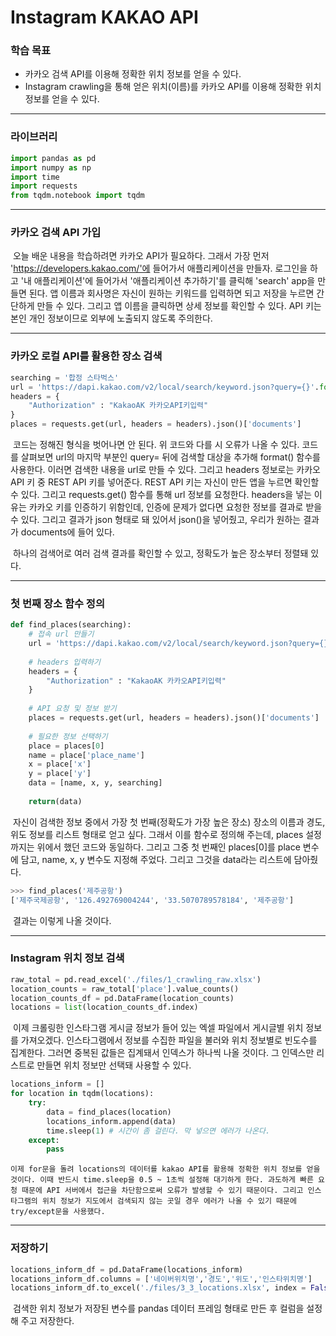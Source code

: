 # Instagram KAKAO API



### 학습 목표

- 카카오 검색 API를 이용해 정확한 위치 정보를 얻을 수 있다.
- Instagram crawling을 통해 얻은 위치(이름)를 카카오 API를 이용해 정확한 위치 정보를 얻을 수 있다.



---



### 라이브러리

```python
import pandas as pd
import numpy as np
import time
import requests
from tqdm.notebook import tqdm
```





---



### 카카오 검색 API 가입

​	오늘 배운 내용을 학습하려면 카카오 API가 필요하다. 그래서 가장 먼저 'https://developers.kakao.com/'에 들어가서 애플리케이션을 만들자. 로그인을 하고 '내 애플리케이션'에 들어가서 '애플리케이션 추가하기'를 클릭해 'search' app을 만들면 된다. 앱 이름과 회사명은 자신이 원하는 키워드를 입력하면 되고 저장을 누르면 간단하게 만들 수 있다. 그리고 앱 이름을 클릭하면 상세 정보를 확인할 수 있다. API 키는 본인 개인 정보이므로 외부에 노출되지 않도록 주의한다.



---



### 카카오 로컬 API를 활용한 장소 검색

```python
searching = '합정 스타벅스'
url = 'https://dapi.kakao.com/v2/local/search/keyword.json?query={}'.format(searching)
headers = {
    "Authorization" : "KakaoAK 카카오API키입력"
}
places = requests.get(url, headers = headers).json()['documents']
```

​	코드는 정해진 형식을 벗어나면 안 된다. 위 코드와 다를 시 오류가 나올 수 있다. 코드를 살펴보면 url의 마지막 부분인 query= 뒤에 검색할 대상을 추가해 format() 함수를 사용한다. 이러면 검색한 내용을 url로 만들 수 있다. 그리고 headers 정보로는 카카오 API 키 중 REST API 키를 넣어준다. REST API 키는 자신이 만든 앱을 누르면 확인할 수 있다. 그리고 requests.get() 함수를 통해 url 정보를 요청한다. headers을 넣는 이유는 카카오 키를 인증하기 위함인데, 인증에 문제가 없다면 요청한 정보를 결과로 받을 수 있다. 그리고 결과가 json 형태로 돼 있어서 json()을 넣어줬고, 우리가 원하는 결과가 documents에 들어 있다.

​	하나의 검색어로 여러 검색 결과를 확인할 수 있고, 정확도가 높은 장소부터 정렬돼 있다.



---



### 첫 번째 장소 함수 정의

```python
def find_places(searching):
    # 접속 url 만들기
    url = 'https://dapi.kakao.com/v2/local/search/keyword.json?query={}'.format(searching)
    
    # headers 입력하기
    headers = {
        "Authorization" : "KakaoAK 카카오API키입력"
    }
    
    # API 요청 및 정보 받기
    places = requests.get(url, headers = headers).json()['documents']
    
    # 필요한 정보 선택하기
    place = places[0]
    name = place['place_name']
    x = place['x']
    y = place['y']
    data = [name, x, y, searching]
    
    return(data)
```

​	자신이 검색한 정보 중에서 가장 첫 번째(정확도가 가장 높은 장소) 장소의 이름과 경도, 위도 정보를 리스트 형태로 얻고 싶다. 그래서 이를 함수로 정의해 주는데, places 설정까지는 위에서 했던 코드와 동일하다. 그리고 그중 첫 번째인 places[0]를 place 변수에 담고, name, x, y 변수도 지정해 주었다. 그리고 그것을 data라는 리스트에 담아줬다.



 ```python
 >>> find_places('제주공항')
 ['제주국제공항', '126.492769004244', '33.5070789578184', '제주공항']
 ```

​	결과는 이렇게 나올 것이다.



---



### Instagram 위치 정보 검색

```python
raw_total = pd.read_excel('./files/1_crawling_raw.xlsx')
location_counts = raw_total['place'].value_counts()
location_counts_df = pd.DataFrame(location_counts)
locations = list(location_counts_df.index)
```

​	이제 크롤링한 인스타그램 게시글 정보가 들어 있는 엑셀 파일에서 게시글별 위치 정보를 가져오겠다. 인스타그램에서 정보를 수집한 파일을 불러와 위치 정보별로 빈도수를 집계한다. 그러면 중복된 값들은 집계돼서 인덱스가 하나씩 나올 것이다. 그 인덱스만 리스트로 만들면 위치 정보만 선택돼 사용할 수 있다.



```python
locations_inform = []
for location in tqdm(locations):
    try:
        data = find_places(location)
        locations_inform.append(data)
        time.sleep(1) # 시간이 좀 걸린다. 막 넣으면 에러가 나온다.
    except:
        pass
```

 	이제 for문을 돌려 locations의 데이터를 kakao API를 활용해 정확한 위치 정보를 얻을 것이다. 이때 반드시 time.sleep을 0.5 ~ 1초씩 설정해 대기하게 한다. 과도하게 빠른 요청 때문에 API 서버에서 접근을 차단함으로써 오류가 발생할 수 있기 때문이다. 그리고 인스타그램의 위치 정보가 지도에서 검색되지 않는 곳일 경우 에러가 나올 수 있기 때문에 try/except문을 사용했다.



---



### 저장하기

```python
locations_inform_df = pd.DataFrame(locations_inform)
locations_inform_df.columns = ['네이버위치명','경도','위도','인스타위치명']
locations_inform_df.to_excel('./files/3_3_locations.xlsx', index = False)
```

​	검색한 위치 정보가 저장된 변수를 pandas 데이터 프레임 형태로 만든 후 컬럼을 설정해 주고 저장한다.

